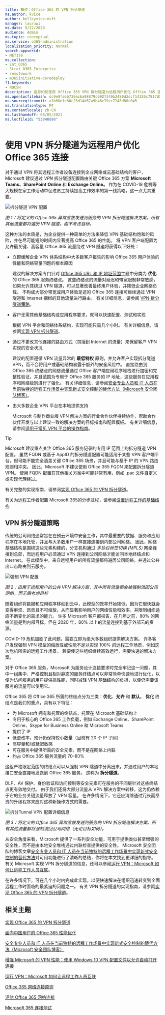```yaml
---
title: 概述：Office 365 的 VPN 拆分隧道
ms.author: kvice
author: kelleyvice-msft
manager: laurawi
ms.date: 9/22/2020
audience: Admin
ms.topic: conceptual
ms.service: o365-administration
localization_priority: Normal
search.appverid:
- MET150
ms.collection:
- Ent_O365
- Strat_O365_Enterprise
- remotework
- m365initiative-coredeploy
f1.keywords:
- NOCSH
description: 指导如何使用 Office 365 VPN 拆分隧道为远程用户优化 Office 365 连接。
ms.openlocfilehash: dc9e9fa6b730ac6a98879c692f349b2480d3dcf14320c7817d5d5b14eb6ac825
ms.sourcegitcommit: a1b66e1e80c25d14d67a9b46c79ec7245d88e045
ms.translationtype: MT
ms.contentlocale: zh-CN
ms.lasthandoff: 08/05/2021
ms.locfileid: "53848898"
---
```

# <a name="optimize-office-365-connectivity-for-remote-users-using-vpn-split-tunneling"></a>使用 VPN 拆分隧道为远程用户优化 Office 365 连接
<!---
>[!NOTE]
>This topic is part of a set of topics that address Office 365 optimization for remote users.
>- For VPN split tunnel implementation guidance, see [Implementing VPN split tunneling for Office 365](microsoft-365-vpn-implement-split-tunnel.md).
>- For information about optimizing Office 365 worldwide tenant performance for users in China, see [Office 365 performance optimization for China users](microsoft-365-networking-china.md).
-->

对于通过 VPN 将其远程工作者设备连接到企业网络或云基础结构的客户，Microsoft 建议通过 _VPN_ 拆分隧道配置路由关键 Office 365 方案 **Microsoft Teams、SharePoint** **Online** 和 **Exchange Online。** 作为在 COVID-19 危机等大规模在家工作活动中促进员工持续提高工作效率的第一线策略，这一点尤其重要。

![拆分隧道 VPN 配置](../media/vpn-split-tunneling/vpn-model-2.png)

_图 1：将定义的 Office 365 异常直接发送到服务的 VPN 拆分隧道解决方案。所有其他流量都将遍历 VPN 隧道，而不考虑目标。_

这种方法的本质是，为企业提供一种简单的方法来降低 VPN 基础结构饱和的风险，并在尽可能短的时间内显著提高 Office 365 的性能。 将 VPN 客户端配置为允许最关键、高容量 Office 365 流量绕过 VPN 隧道将获得以下好处：

- 立即缓解企业 VPN 体系结构中大多数客户报告的影响 Office 365 用户体验的性能和网络容量问题的根本原因
  
  建议的解决方案专门针对 [Office 365 URL 和 IP 地址范围](./urls-and-ip-address-ranges.md)主题中分类为 **优化** 的 Office 365 服务终结点。 这些终结点的流量对延迟和带宽限制非常敏感，如果允许其绕过 VPN 隧道，可以显著改善最终用户体验，并降低企业网络负载。 不构成大部分带宽或用户体验足迹的 Office 365 连接可继续通过 VPN 隧道和 Internet 捆绑的其他流量进行路由。 有关详细信息，请参阅 [VPN 拆分隧道策略](#the-vpn-split-tunnel-strategy)。

- 客户无需其他基础结构或应用程序要求，就可以快速配置、测试和实现

  根据 VPN 平台和网络体系结构，实现可能只需几个小时。 有关详细信息，请参阅[实现 VPN 拆分隧道](microsoft-365-vpn-implement-split-tunnel.md#implement-vpn-split-tunneling)。

- 通过不更改其他连接的路由方式（包括到 Internet 的流量）来保留客户 VPN 实现的安全状况

  建议的配置遵循 VPN 流量异常的 **最低特权** 原则，并允许客户实现拆分隧道 VPN，而不会将用户或基础结构暴露于额外的安全风险中。 直接路由到 Office 365 终结点的网络流量通过 Office 客户端应用程序堆栈进行加密和完整性验证，并且范围为专用于 Office 365 服务的 IP 地址，这些服务在应用程序和网络级别进行了强化。 有关详细信息，请参阅[安全专业人员和 IT 人员在当前独特的远程工作场景中实现新式安全控制的替代方法（Microsoft 安全团队博客）](https://www.microsoft.com/security/blog/2020/03/26/alternative-security-professionals-it-achieve-modern-security-controls-todays-unique-remote-work-scenarios/)。

- 由大多数企业 VPN 平台在本地提供支持

  Microsoft 与制作商业版 VPN 解决方案的行业合作伙伴持续协作，帮助合作伙伴开发与以上建议一致的解决方案的目标指南和配置模板。 有关详细信息，请参阅[适用于常见 VPN 平台的操作指南](microsoft-365-vpn-implement-split-tunnel.md#howto-guides-for-common-vpn-platforms)。

>[!TIP]
>Microsoft 建议重点关注 Office 365 服务记录的专用 IP 范围上的拆分隧道 VPN 配置。 虽然 FQDN 或基于 AppID 的拆分隧道配置可能适用于某些 VPN 客户端平台，但可能不能完全涵盖关键 Office 365 场景，并且可能与基于 IP 的 VPN 路由规则相冲突。 因此，Microsoft 不建议使用 Office 365 FQDN 来配置拆分隧道 VPN。 使用 FQDN 配置在其他相关方案中可能非常有用，例如 .pac 文件自定义或实现代理绕过。

有关完整的实现指南，请参阅[实现 Office 365 的 VPN 拆分隧道](microsoft-365-vpn-implement-split-tunnel.md)。

有关为远程工作者配置 Microsoft 365的分步过程，请参阅[设置远程工作的基础结构](..\solutions\empower-people-to-work-remotely.md)

## <a name="the-vpn-split-tunnel-strategy"></a>VPN 拆分隧道策略

传统的公司网络通常旨在在预云环境中安全工作，其中最重要的数据、服务和应用程序在本地托管，并且与大多数用户一样直接连接到内部公司网络。 因此，网络基础结构是围绕这些元素构建的，分支机构通过 _多协议标签切换 (MPLS)_ 网络连接到总部，而远程用户必须通过 VPN 连接到公司网络才能访问本地终结点和 Internet。 在此模型中，来自远程用户的所有流量都将遍历公司网络，并通过公共出口点路由到云服务。

![强制 VPN 配置](../media/vpn-split-tunneling/vpn-model-1.png)

_图 2：适用于远程用户的公共 VPN 解决方案，其中所有流量都会被强制流回公司网络，而无需考虑目标_

随着组织将数据和应用程序移动到云中，此模型的效率开始降低，因为它很快就会变得麻烦、昂贵且不可缩放，从而显著影响用户的网络性能和效率，并限制组织适应不断变化的需求的能力。 许多 Microsoft 客户都报告，在几年之前，80% 的网络流量是到内部目标，但在 2020 年，80% 以上的流量连接到基于外部云的资源。

COVID-19 危机加剧了此问题，需要立即为绝大多数组织提供解决方案。 许多客户发现强制 VPN 模型的缩放性或性能不足以实现 100% 的远程工作场景，例如这次危机所需的远程工作场景。 若要使这些组织继续高效运行，需要快速的解决方案。

对于 Office 365 服务，Microsoft 为服务设计连接要求时完全牢记这一问题，其中一组集中、严格控制且相对静态的服务终结点可以非常简单快速地进行优化，以便为访问服务的用户提供高性能，同时减轻 VPN 基础结构的负担，以便仍需要该服务的流量可以使用它。

Office 365 将 Office 365 所需的终结点分为三类：**优化**、**允许** 和 **默认**。 **优化** 终结点是我们的重点，具有以下特征：

- 为 Microsoft 拥有和托管的终结点，托管在 Microsoft 基础结构上
- 专用于核心的 Office 365 工作负载，例如 Exchange Online、SharePoint Online、Skype for Business Online 和 Microsoft Teams
- 提供了 IP
- 低更改率，预计仍保持较小数量（目前有 20 个 IP 子网）
- 高容量和/或延迟敏感
- 可在服务中提供所需的安全元素，而不是在网络上内联
- 约占 Office 365 服务流量的 70-80%

这组严格限定范围的终结点可以从强制 VPN 隧道中分离出来，并通过用户的本地接口安全直接地发送到 Office 365 服务。 这称为 **拆分隧道**。

DLP、AV 保护、身份验证和访问控制等安全元素可在服务的不同层针对这些终结点更有效地交付。 由于我们还将大部分流量从 VPN 解决方案中转移，这为仍依赖于它的业务关键流量释放了 VPN 容量。 在许多情况下，它还应消除通过冗长而昂贵的升级程序来应对这种新操作方式的需要。

![拆分Tunnel VPN 配置详细信息](../media/vpn-split-tunneling/vpn-split-tunnel-example.png)

_图 3：将定义的 Office 365 异常直接发送到服务的 VPN 拆分隧道解决方案。所有其他流量都将强制流回公司网络（无论目标如何）。_

从安全角度来看，Microsoft 提供了一系列安全功能，可用于提供类似甚至增强的安全性，而不是由本地安全堆栈通过内联检查提供的安全性。 Microsoft 安全团队的博客文章[安全专业人员和 IT 人员在当前独特的远程工作场景中实现新式安全控制的替代方法](https://www.microsoft.com/security/blog/2020/03/26/alternative-security-professionals-it-achieve-modern-security-controls-todays-unique-remote-work-scenarios/)对可用功能进行了清晰的总结，你将在本文找到更详细的指导。 有关 Microsoft 实现 VPN 拆分隧道的信息，还可以参阅[运行 VPN：Microsoft 如何让远程工作人员互联](https://www.microsoft.com/itshowcase/blog/running-on-vpn-how-microsoft-is-keeping-its-remote-workforce-connected/?elevate-lv)。

在许多情况下，可在几个小时内完成此实现，以便快速解决在组织迅速转变到全面远程工作时面临的最紧迫的问题之一。 有关 VPN 拆分隧道的实现指南，请参阅[实现 Office 365 的 VPN 拆分隧道](microsoft-365-vpn-implement-split-tunnel.md)。

## <a name="related-topics"></a>相关主题

[实现 Office 365 的 VPN 拆分隧道](microsoft-365-vpn-implement-split-tunnel.md)

[面向中国用户的 Office 365 性能优化](microsoft-365-networking-china.md)

[安全专业人员和 IT 人员在当前独特的远程工作场景中实现新式安全控制的替代方法（Microsoft 安全团队博客）](https://www.microsoft.com/security/blog/2020/03/26/alternative-security-professionals-it-achieve-modern-security-controls-todays-unique-remote-work-scenarios/)

[增强 Microsoft 的 VPN 性能：使用 Windows 10 VPN 配置文件以允许自动打开连接](https://www.microsoft.com/itshowcase/enhancing-remote-access-in-windows-10-with-an-automatic-vpn-profile)

[运行 VPN：Microsoft 如何让远程工作人员互联](https://www.microsoft.com/itshowcase/blog/running-on-vpn-how-microsoft-is-keeping-its-remote-workforce-connected/?elevate-lv)

[Office 365 网络连接原则](microsoft-365-network-connectivity-principles.md)

[评估 Office 365 网络连接](assessing-network-connectivity.md)

[Microsoft 365 连接测试](https://aka.ms/netonboard)